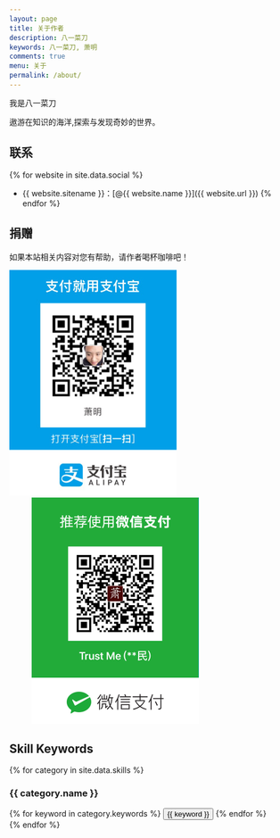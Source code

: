 ```yaml
---
layout: page
title: 关于作者
description: 八一菜刀
keywords: 八一菜刀, 萧明
comments: true
menu: 关于
permalink: /about/
---
```


我是八一菜刀

遨游在知识的海洋,探索与发现奇妙的世界。

## 联系

{% for website in site.data.social %}
* {{ website.sitename }}：[@{{ website.name }}]({{ website.url }})
{% endfor %}

## 捐赠

如果本站相关内容对您有帮助，请作者喝杯咖啡吧！

<figure class="half">
    <img src="/images/website/pay_ali.jpg" width="300" style="margin-left: -40px;">
    <img src="/images/website/pay_wechat.jpg" width="300">
</figure>


## Skill Keywords

{% for category in site.data.skills %}
### {{ category.name }}
<div class="btn-inline">
{% for keyword in category.keywords %}
<button class="btn btn-outline" type="button">{{ keyword }}</button>
{% endfor %}
</div>
{% endfor %}
